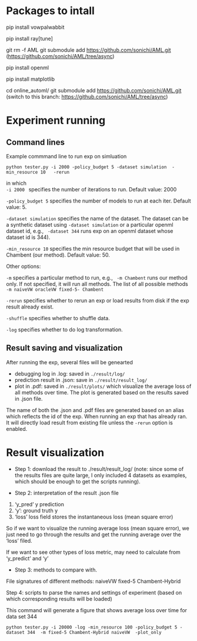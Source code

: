 # Packages to intall 

pip install vowpalwabbit

pip install ray[tune]

git rm -f AML
git submodule add https://github.com/sonichi/AML.git
(https://github.com/sonichi/AML/tree/async)

pip install openml

pip install matplotlib

cd online_automl/
git submodule add https://github.com/sonichi/AML.git
(switch to this branch: https://github.com/sonichi/AML/tree/async)


# Experiment running

## Command lines

Example commmand line to run exp on simluation
``` 
python tester.py -i 2000 -policy_budget 5 -dataset simulation  -min_resource 10   -rerun
```
in which  
```-i 2000 ``` specifies the number of iterations to run. Default value: 2000

``` -policy_budget 5 ``` specifies the number of models to run at each iter. Default value: 5.

``` -dataset simulation ``` specifies the name of the dataset. The dataset can be a synthetic dataset using  `-dataset simulation` or a particular openml dataset id, e.g., ``` -dataset 344``` runs exp on an openml dataset whose dataset id is 344).

```-min_resource 10``` specifies the min resource budget that will be used in Chambent (our method).  Default value: 50.

Other options:

```-m``` specifies a particular method to run, e.g., ``` -m Chambent``` runs our method only. If not specified, it will run all methods. The list of all possible methods ``` -m naiveVW oracleVW fixed-5- Chambent```

```-rerun``` specifies whether to rerun an exp or load results from disk if the exp result already exist. 

```-shuffle```  specifies whether to shuffle data.

```-log``` specifies whether to do log transformation.


## Result saving and visualization
After running the exp, several files will be genearted
- debugging log in .log: saved in ```./result/log/```
- prediction result in .json: save in  ```./result/result_log/```
- plot in .pdf: saved in ```./result/plots/``` which visualize the average loss of all methods over time. The plot is generated based on the results saved in .json file. 

The name of both the .json and .pdf files are generated based on an alias which reflects the id of the exp. When running an exp that has already ran. It will directly load result from existing file unless the ```-rerun``` option is enabled.


#  Result visualization
- Step 1: download the result to  ./result/result_log/ (note: since some of the results files are quite large, I only included 4 datasets as examples, which should be enough to get the scripts running). 

- Step 2: interpretation of the result .json file
1. ‘y_pred’ y prediction
2. ‘y’: ground truth y
3.  ‘loss’ loss field stores the instantaneous loss (mean square error)

So if we want to visualize the running average loss (mean square error), we just need to go through the results and get the running average over the ‘loss’ filed. 


If we want to see other types of loss metric, may need to calculate from ‘y_predict’ and ‘y’

- Step 3: methods to compare with.

File signatures of different methods:  naiveVW     fixed-5     Chambent-Hybrid

Step 4: scripts to parse the names and settings of experiment (based on which corresponding results will be loaded)

This command will generate a figure that shows average loss over time for data set 344

```
python tester.py -i 20000 -log -min_resource 100 -policy_budget 5 -dataset 344  -m fixed-5 Chambent-Hybrid naiveVW  -plot_only

```

